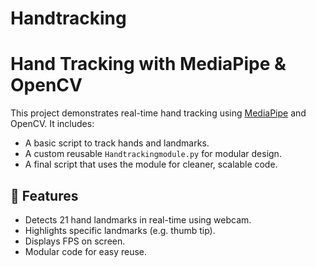 # Handtracking
# Hand Tracking with MediaPipe & OpenCV

This project demonstrates real-time hand tracking using [MediaPipe](https://google.github.io/mediapipe/) and OpenCV. It includes:

- A basic script to track hands and landmarks.
- A custom reusable `Handtrackingmodule.py` for modular design.
- A final script that uses the module for cleaner, scalable code.

## 🔧 Features
- Detects 21 hand landmarks in real-time using webcam.
- Highlights specific landmarks (e.g. thumb tip).
- Displays FPS on screen.
- Modular code for easy reuse.
